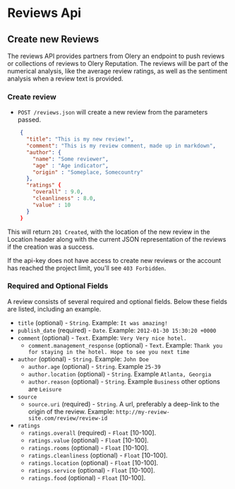 Reviews Api
===========

Create new Reviews
------------------

The reviews API provides partners from Olery an endpoint to push reviews or collections of reviews
to Olery Reputation. The reviews will be part of the numerical analysis, like the average review
ratings, as well as the sentiment analysis when a review text is provided.

### Create review

* `POST /reviews.json` will create a new review from the parameters passed.

````json
    {
      "title": "This is my new review!",
      "comment": "This is my review comment, made up in markdown",
      "author": {
        "name": "Some reviewer",
        "age" : "Age indicator",
        "origin" : "Someplace, Somecountry"
      },
      "ratings" {
        "overall" : 9.0,
        "cleanliness" : 8.0,
        "value" : 10
      }
    }
````

This will return `201 Created`, with the location of the new review in the Location header along with the current JSON representation of the reviews if the creation was a success.

If the api-key does not have access to create new reviews or the account has reached the project limit, you'll see `403 Forbidden`.

### Required and Optional Fields

A review consists of several required and optional fields. Below these fields are listed, including an example.

* `title` (optional) - `String`. Example: `It was amazing!`
* `publish_date` (required) - `Date`. Example: `2012-01-30 15:30:20 +0000`
* `comment` (optional) - `Text`. Example: `Very Very nice hotel.`
    - `comment.management_response` (optional) - `Text`. Example: `Thank you for staying in the hotel. Hope to see you next time`
* `author` (optional) - `String`. Example: `John Doe`
    - `author.age` (optional) - `String`. Example `25-39`
    - `author.location` (optional) - `String`. Example `Atlanta, Georgia`
    - `author.reason` (optional) - `String`. Example `Business` other options are `Leisure`
* `source`
    - `source.uri` (required) - `String`. A url, preferably a deep-link to the origin of the review. Example: `http://my-review-site.com/review/review-id`
* `ratings`
    - `ratings.overall` (required) - `Float` [10-100].
    - `ratings.value` (optional) - `Float` [10-100].
    - `ratings.rooms` (optional) - `Float` [10-100].
    - `ratings.cleanliness` (optional) - `Float` [10-100].
    - `ratings.location` (optional) - `Float` [10-100].
    - `ratings.service` (optional) - `Float` [10-100].
    - `ratings.food` (optional) - `Float` [10-100].

